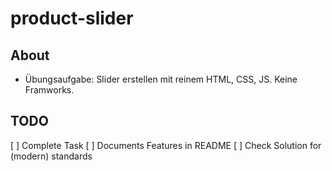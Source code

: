 # product-slider

## About
- Übungsaufgabe: Slider erstellen mit reinem HTML, CSS, JS. Keine Framworks.

## TODO
[ ] Complete Task
[ ] Documents Features in README
[ ] Check Solution for (modern) standards